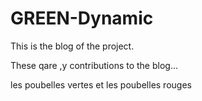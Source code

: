 # GREEN-Dynamic

This is the blog of the project.

These qare ,y contributions to the blog...

les poubelles vertes et les poubelles rouges 

